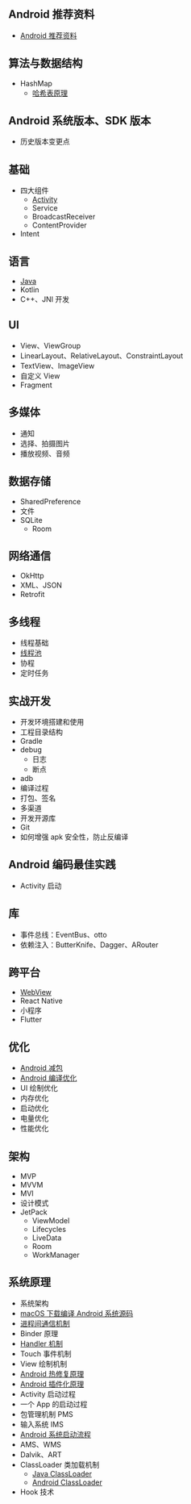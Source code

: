 ## Android 推荐资料

- [Android 推荐资料](./Android%20推荐资料.md)

## 算法与数据结构

* HashMap
  * [哈希表原理](../算法与数据结构/5.%20哈希表.md)

## Android 系统版本、SDK 版本

* 历史版本变更点

## 基础

* 四大组件
  * [Activity](./Activity.md)
  * Service
  * BroadcastReceiver
  * ContentProvider
* Intent

## 语言

* [Java](../编程语言/Java/目录.md)
* Kotlin
* C++、JNI 开发

## UI

* View、ViewGroup
* LinearLayout、RelativeLayout、ConstraintLayout
* TextView、ImageView
* 自定义 View
* Fragment

## 多媒体
* 通知
* 选择、拍摄图片
* 播放视频、音频
## 数据存储
* SharedPreference
* 文件
* SQLite
  * Room
## 网络通信
* OkHttp
* XML、JSON
* Retrofit
## 多线程

* 线程基础
* [线程池](../编程语言/Java/Java%20线程池.md)
* 协程
* 定时任务

## 实战开发

* 开发环境搭建和使用
* 工程目录结构
* Gradle
* debug
  * 日志
  * 断点
* adb
* 编译过程
* 打包、签名
* 多渠道
* 开发开源库
* Git
* 如何增强 apk 安全性，防止反编译

## Android 编码最佳实践

* Activity 启动

## 库

* 事件总线：EventBus、otto
* 依赖注入：ButterKnife、Dagger、ARouter

## 跨平台

- [WebView](./WebView.md)
- React Native
- 小程序
- Flutter

## 优化

* [Android 减包](./Android%20减包.md)
* [Android 编译优化](./Android%20编译优化.md)
* UI 绘制优化
* 内存优化
* 启动优化
* 电量优化
* 性能优化

## 架构

* MVP
* MVVM
* MVI
* 设计模式
* JetPack
  * ViewModel
  * Lifecycles
  * LiveData
  * Room
  * WorkManager

## 系统原理

* 系统架构
* [macOS 下载编译 Android 系统源码](./macOS%20下载编译%20aosp%20源码.md)
* [进程间通信机制](./Android%20进程间通信机制.md)
* Binder 原理
* [Handler 机制](./Android%20Handler%20机制.md)
* Touch 事件机制
* View 绘制机制
* [Android 热修复原理](./Android%20热修复原理.md)
* [Android 插件化原理](./Android%20插件化原理.md)
* Activity 启动过程
* 一个 App 的启动过程
* 包管理机制 PMS
* 输入系统 IMS
* [Android 系统启动流程](./Android%20系统启动流程.md)
* AMS、WMS
* Dalvik、ART
* ClassLoader 类加载机制
  * [Java ClassLoader](../编程语言/Java/Java%20ClassLoader.md)
  * [Android ClassLoader](./Android%20ClassLoader.md)
* Hook 技术